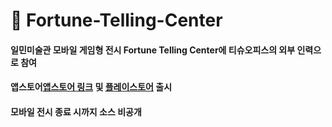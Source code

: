 # 🔮 Fortune-Telling-Center
#### 일민미술관 모바일 게임형 전시 Fortune Telling Center에 티슈오피스의 외부 인력으로 참여
#### 앱스토어[앱스토어 링크] 및 [플레이스토어][플레이스토어 링크] 출시 
[앱스토어 링크]: https://apps.apple.com/kr/app/ilmin-play/id1560225410
[플레이스토어 링크]: https://play.google.com/store/apps/details?id=info.tissueoffice.FortuneTellingCenter
#### 모바일 전시 종료 시까지 소스 비공개
